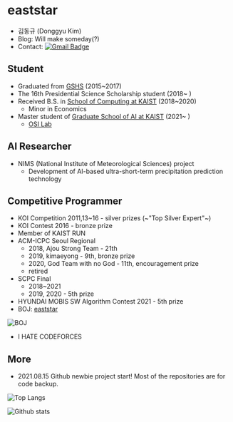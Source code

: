 

# eaststar
- 김동규 (Donggyu Kim)
- Blog: Will make someday(?)
- Contact: [![Gmail Badge](https://img.shields.io/badge/Gmail-d14836?style=flat-square&logo=Gmail&logoColor=white&link=mailto:eaststar9979@gmail.com)](mailto:eaststar9979@gmail.com)

## Student
- Graduated from [GSHS](https://www.gs.hs.kr) (2015~2017)
- The 16th Presidential Science Scholarship student (2018~ )
- Received B.S. in [School of Computing at KAIST](https://cs.kaist.ac.kr) (2018~2020)
	- Minor in Economics
- Master student of [Graduate School of AI at KAIST](http://gsai.kaist.ac.kr/?lang=ko) (2021~ )
	- [OSI Lab](http://osi.kaist.ac.kr/home/)

## AI Researcher
- NIMS (National Institute of Meteorological Sciences) project
	- Development of AI-based ultra-short-term precipitation prediction technology

## Competitive Programmer
- KOI Competition 2011,13~16 - silver prizes (~"Top Silver Expert"~)
- KOI Contest 2016 - bronze prize
- Member of KAIST RUN
- ACM-ICPC Seoul Regional
	- 2018, Ajou Strong Team - 21th
	- 2019, kimaeyong - 9th, bronze prize
	- 2020, God Team with no God - 11th, encouragement prize
	- retired
- SCPC Final
	- 2018~2021
	- 2019, 2020 - 5th prize
- HYUNDAI MOBIS SW Algorithm Contest 2021 - 5th prize
- BOJ: [eaststar](http://icpc.me/eaststar)

![BOJ](http://mazassumnida.wtf/api/v2/generate_badge?boj=eaststar)

- I HATE CODEFORCES

## More
- 2021.08.15 Github newbie project start! Most of the repositories are for code backup.

![Top Langs](https://github-readme-stats.vercel.app/api/top-langs/?username=EaststarKim&layout=compact)

![Github stats](https://github-readme-stats.vercel.app/api?username=EaststarKim)
